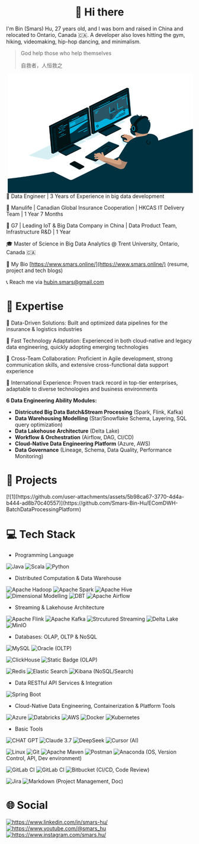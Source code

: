 <h1 align="center">👋 Hi there</h1>

<p> I'm Bin (Smars) Hu, 27 years old, and I was born and raised in China and relocated to Ontario, Canada 🇨🇦.
A developer also loves hitting the gym, hiking, videomaking, hip-hop dancing, and minimalism.</p>

> God help those who help themselves
>
> 自救者，人恒救之

<img align="right" alt="GIF" src="./IMG/code.gif" width="500" height="320" />

🔨 Data Engineer | 3 Years of Experience in big data development

💼 Manulife | Canadian Global Insurance Cooperation | HKCAS IT Delivery Team | 1 Year 7 Months

💼 G7 | Leading IoT & Big Data Company in China | Data Product Team, Infrastructure R&D | 1 Year

🎓 Master of Science in Big Data Analytics @ Trent University, Ontario, Canada 🇨🇦

📝 My Bio [https://www.smars.online/](https://www.smars.online/) (resume, project and tech blogs)

📞 Reach me via hubin.smars@gmail.com

<h1>🚀 Expertise</h1>

🌱 Data-Driven Solutions: Built and optimized data pipelines for the insurance & logistics industries

🌱 Fast Technology Adaptation: Experienced in both cloud-native and legacy data engineering, quickly adopting emerging technologies

🌱 Cross-Team Collaboration: Proficient in Agile development, strong communication skills, and extensive cross-functional data support experience

🌱 International Experience: Proven track record in top-tier enterprises, adaptable to diverse technologies and business environments

**6 Data Engineering Ability Modules:**

- **Districuted Big Data Batch&Stream Processing** (Spark, Flink, Kafka)
- **Data Warehousing Modelling** (Star/Snowflake Schema, Layering, SQL query optimization)
- **Data Lakehouse Architecture** (Delta Lake)
- **Workflow & Orchestration** (Airflow, DAG, CI/CD)
- **Cloud-Native Data Engineering Platform** (Azure, AWS)
- **Data Governance** (Lineage, Schema, Data Quality, Performance Monitoring)

<h1>🔨 Projects</h1>
[![1](https://github.com/user-attachments/assets/5b98ca67-3770-4d4a-b444-ad8b70c40557)](https://github.com/Smars-Bin-Hu/EComDWH-BatchDataProcessingPlatform)

<h1>💻 Tech Stack</h1>

- Programming Language 

![Java](https://img.shields.io/badge/java-%23ED8B00.svg?style=for-the-badge&logo=openjdk&logoColor=white) ![Scala](https://img.shields.io/badge/scala-ff263d?style=for-the-badge&logo=scala&logoColor=ffdd54) ![Python](https://img.shields.io/badge/python-3670A0?style=for-the-badge&logo=python&logoColor=ffdd54)

- Distributed Computation & Data Warehouse

![Apache Hadoop](https://img.shields.io/badge/Hadoop-f3f008?style=for-the-badge&logo=apachehadoop&logoColor=black) ![Apache Spark](https://img.shields.io/badge/Spark-2f302e?style=for-the-badge&logo=apachespark&logoColor=red) ![Apache Hive](https://img.shields.io/badge/Hive-FDEE21?style=for-the-badge&logo=apachehive&logoColor=black) ![Dimensional Modelling](https://img.shields.io/badge/dimensional_modelling-07b483?style=for-the-badge) ![DBT](https://img.shields.io/badge/dbt-eceeea?style=for-the-badge&logo=dbt&logoColor=orange) ![Apache Airflow](https://img.shields.io/badge/Airflow-017CEE?style=for-the-badge&logo=apacheairflow&logoColor=blue) 

- Streaming & Lakehouse Architecture

![Apache Flink](https://img.shields.io/badge/Flink-E6526F?style=for-the-badge&logo=apacheflink&logoColor=white) ![Apache Kafka](https://img.shields.io/badge/Kafka-000?style=for-the-badge&logo=apachekafka) ![Strcutured Streaming](https://img.shields.io/badge/spark-structured_streaming-red?style=for-the-badge&logo=apachespark&logoColor=red) 	![Delta Lake](https://img.shields.io/badge/delta_lake-FDEE21?style=for-the-badge&logo=databricks&logoColor=red)  ![MinIO](https://img.shields.io/badge/MINIO-eceeea?style=for-the-badge&logo=minio&logoColor=red)

- Databases: OLAP, OLTP & NoSQL

![MySQL](https://img.shields.io/badge/mysql-4479A1.svg?style=for-the-badge&logo=mysql&logoColor=white) ![Oracle](https://img.shields.io/badge/Oracle-F80000?style=for-the-badge&logoColor=white) (OLTP)

 ![ClickHouse](https://img.shields.io/badge/ClickHouse-FFCC01?style=for-the-badge&logo=clickhouse&logoColor=white) ![Static Badge](https://img.shields.io/badge/DORIS-%230baa73?style=for-the-badge&logoSize=auto)  (OLAP)

![Redis](https://img.shields.io/badge/redis-%23DD0031.svg?style=for-the-badge&logo=redis&logoColor=white) ![Elastic Search](https://img.shields.io/badge/elasticsearch-12a2b9?style=for-the-badge&logo=elasticsearch&logoColor=white) ![Kibana](https://img.shields.io/badge/kibana-ff0059?style=for-the-badge&logo=kibana&logoColor=white) (NoSQL/Search)

- Data RESTful API Services & Integration

![Spring Boot](https://img.shields.io/badge/spring_boot-94d157.svg?style=for-the-badge&logo=springboot&logoColor=white) 

- Cloud-Native Data Engineering, Containerization & Platform Tools

 ![Azure](https://img.shields.io/badge/azure-%230072C6.svg?style=for-the-badge&logo=microsoftazure&logoColor=white)  ![Databricks](https://img.shields.io/badge/databricks-fdad0d?style=for-the-badge&logo=databricks&logoColor=white)  ![AWS](https://img.shields.io/badge/AWS-0d0435?style=for-the-badge&logo=amazon-aws&logoColor=white) ![Docker](https://img.shields.io/badge/docker-%230db7ed.svg?style=for-the-badge&logo=docker&logoColor=white) ![Kubernetes](https://img.shields.io/badge/kubernetes-%23326ce5.svg?style=for-the-badge&logo=kubernetes&logoColor=white)

- Basic Tools

![CHAT GPT](https://img.shields.io/badge/chatgpt-eceeea?style=for-the-badge&logo=openai&logoColor=black) ![Claude 3.7](https://img.shields.io/badge/claude3.7-e57f53?style=for-the-badge&logo=claude&logoColor=white) ![DeepSeek](https://img.shields.io/badge/DeepSeek-bbb1f8?style=for-the-badge&logoColor=white) ![Cursor](https://img.shields.io/badge/cursor-black?style=for-the-badge&logo=cursor&logoColor=white) (AI)

![Linux](https://img.shields.io/badge/Linux-FCC624?style=for-the-badge&logo=linux&logoColor=black) ![Git](https://img.shields.io/badge/git-%23F05033.svg?style=for-the-badge&logo=git&logoColor=white) ![Apache Maven](https://img.shields.io/badge/Maven-C71A36?style=for-the-badge&logo=Maven&logoColor=white) ![Postman](https://img.shields.io/badge/Postman-FF6C37?style=for-the-badge&logo=postman&logoColor=white) ![Anaconda](https://img.shields.io/badge/Anaconda-%2344A833.svg?style=for-the-badge&logo=anaconda&logoColor=white) (OS, Version Control, API, Dev environment)

![GitLab CI](https://img.shields.io/badge/github%20actions-%23181717.svg?style=for-the-badge&logo=github&logoColor=white) ![GitLab CI](https://img.shields.io/badge/gitlab%20ci-%23181717.svg?style=for-the-badge&logo=gitlab&logoColor=white) ![Bitbucket](https://img.shields.io/badge/bitbucket-%230047B3.svg?style=for-the-badge&logo=bitbucket&logoColor=white) (CI/CD, Code Review)

![Jira](https://img.shields.io/badge/jira-%230A0FFF.svg?style=for-the-badge&logo=jira&logoColor=white) ![Markdown](https://img.shields.io/badge/markdown-%23000000.svg?style=for-the-badge&logo=markdown&logoColor=white) (Project Management, Doc)
 
<h1>🌐 Social</h1>

  <a href="https://www.linkedin.com/in/smars-hu/">
    <img src="https://img.shields.io/badge/linkedin-%230077B5.svg?&style=plastic&logo=linkedin&logoColor=white"  alt="https://www.linkedin.com/in/smars-hu/"/>
  </a>

  <a href="https://www.youtube.com/@smars_hu">
    <img src="https://img.shields.io/badge/YouTube-%23FF0000.svg?&style=plastic&logo=YouTube&logoColor=white"  alt="https://www.youtube.com/@smars_hu"/>
  </a>
  
  <a href="https://www.instagram.com/smars.hu/">
    <img src="https://img.shields.io/badge/Instagram-%23E4405F.svg?&style=plastic&logo=Instagram&logoColor=white"  alt="https://www.instagram.com/smars.hu/"/>
  </a>
